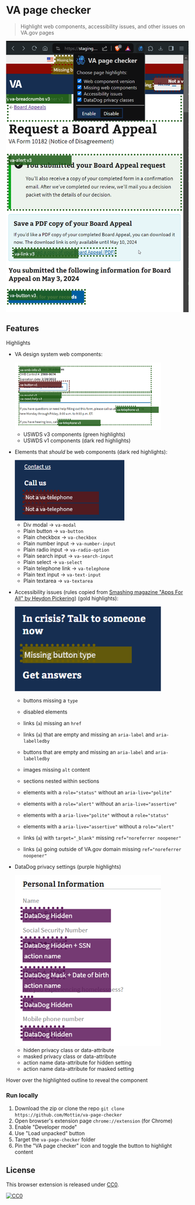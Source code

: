 # VA page checker

<!-- [link-rgh]: https://github.com/sindresorhus/refined-github
[link-ngh]: https://github.com/sindresorhus/notifier-for-github
[link-hfog]: https://github.com/sindresorhus/hide-files-on-github
[link-tsconfig]: https://github.com/sindresorhus/tsconfig
[link-options-sync]: https://github.com/fregante/webext-options-sync
[link-cws-keys]: https://github.com/fregante/chrome-webstore-upload-keys
[link-amo-keys]: https://addons.mozilla.org/en-US/developers/addon/api/key -->

> Highlight web components, accessibility issues, and other issues on VA.gov pages

<img width="500" alt="page showing the VA page checker extension popup with 4 checkboxes. The main page shows green outlines v3 web components, with some gold highlighted buttons and red highlights behind the popup" src="media/example.png" />

## Features

Highlights
- VA design system web components:

	<img width="400" alt="page showing green outlined v3 web components and one red outlined v1 web component" src="media/example-web-components.png" />

	- USWDS v3 components (green highlights)
	- USWDS v1 components (dark red highlights)

- Elements that _should_ be web components (dark red highlights):

	<img width="300" alt="page showing red outlined telephone links that should be va-telephone we components" src="media/example-missing.png" />

	- Div modal -> `va-modal`
	- Plain button -> `va-button`
	- Plain checkbox -> `va-checkbox`
	- Plain number input -> `va-number-input`
	- Plain radio input -> `va-radio-option`
	- Plain search input -> `va-search-input`
	- Plain select -> `va-select`
	- Plain telephone link -> `va-telephone`
	- Plain text input -> `va-text-input`
	- Plain textarea -> `va-textarea`

- Accessibility issues (rules copied from [Smashing magazine "Apps For All" by Heydon Pickering](https://www.smashingmagazine.com/ebooks/apps-for-all-coding-accessible-web-applications/)) (gold highlights):

	<img width="400" alt="page showing gold outlined button that is missing a button type" src="media/example-a11y.png" />

	- buttons missing a `type`
	- disabled elements
	- links (`a`) missing an `href`
	- links (`a`) that are empty and missing an `aria-label` and `aria-labelledby`
	- buttons that are empty and missing an `aria-label` and `aria-labelledby`
	- images missing `alt` content
	- sections nested within sections
	- elements with a `role="status"` without an `aria-live="polite"`
	- elements with a `role="alert"` without an `aria-live="assertive"`
	- elements with a `aria-live="polite"` without a `role="status"`
	- elements with a `aria-live="assertive"` without a `role="alert"`

	- links (`a`) with `target="_blank"` missing `ref="noreferrer noopener"`
	- links (`a`) going outside of VA.gov domain missing `ref="noreferrer noopener"`

- DataDog privacy settings (purple highlights)

	<img width="400" alt="page showing purple outlined elements with datadog hidden and masked privacy classes and some with an additional action name" src="media/example-datadog.png" />
	
	- hidden privacy class or data-attribute
	- masked privacy class or data-attribute
	- action name data-attribute for hidden setting
	- action name data-attribute for masked setting

Hover over the highlighted outline to reveal the component

### Run locally

1. Download the zip or clone the repo `git clone https://github.com/Mottie/va-page-checker`
2. Open browser's extension page `chrome://extension` (for Chrome)
3. Enable "Developer mode"
4. Use "Load unpacked" button
5. Target the `va-page-checker` folder
6. Pin the "VA page checker" icon and toggle the button to highlight content

<!--
## Getting started

### 1️⃣ Create your own copy

1. Click [<kbd>Use this template</kbd>](https://github.com/fregante/browser-extension-template/generate) to make a copy of your own. 😉

Note: When you create a repository from the template, the [Template Cleanup](.github/workflows/template-cleanup.yml) workflow will be triggered to delete and edit template-specific resources. Wait a moment until the workflow finishes (you will see a commit pushed with 'Template cleanup' message).

### 🛠 Build locally

1. Checkout the copied repository to your local machine eg. with `git clone https://github.com/my-username/my-awesome-extension/`
1. Run `npm install` to install all required dependencies
1. Run `npm run build`

The build step will create the `distribution` folder, this folder will contain the generated extension.

### 🏃 Run the extension

Using [web-ext](https://extensionworkshop.com/documentation/develop/getting-started-with-web-ext/) is recommended for automatic reloading and running in a dedicated browser instance. Alternatively you can load the extension manually (see below).

1. Run `npm run watch` to watch for file changes and build continuously
1. Run `npm install --global web-ext` (only only for the first time)
1. In another terminal, run `web-ext run -t chromium`
1. Check that the extension is loaded by opening the extension options ([in Firefox](media/extension_options_firefox.png) or [in Chrome](media/extension_options_chrome.png)).

#### Manually

You can also [load the extension manually in Chrome](https://www.smashingmagazine.com/2017/04/browser-extension-edge-chrome-firefox-opera-brave-vivaldi/#google-chrome-opera-vivaldi) or [Firefox](https://www.smashingmagazine.com/2017/04/browser-extension-edge-chrome-firefox-opera-brave-vivaldi/#mozilla-firefox).

### ✏️ Make the first change

1. For example, edit source\manifest.json to `"name": "My Awesome Extension",`
1. Go back to your browser, reload and see the change take effect

Note: Firefox will automatically reload content scripts when the extension is updated, Chrome requires you to reload the page to reload the content scripts.

### 📕 Read the documentation

Here are some websites you should refer to:

- [Parcel’s Web Extension transformer documentation](https://parceljs.org/recipes/web-extension/)
- [Chrome extensions’ API list](https://developer.chrome.com/docs/extensions/reference/)
- A lot more links in my [Awesome WebExtensions](https://github.com/fregante/Awesome-WebExtensions) list

## Configuration

The extension doesn't target any specific ECMAScript environment or provide any transpiling by default. The extensions output will be the same ECMAScript you write. This allows us to always target the latest browser version, which is a good practice you should be following.

### Parcel 2

Being based on Parcel 2 and its [WebExtension transformer](https://parceljs.org/recipes/web-extension/), you get all the good parts:

- Browserlist-based code transpiling (which defaults to just the latest Chrome and Firefox versions)
- Automatically picks up any new file specified in `manifest.json`

### Auto-syncing options

Options are managed by [fregante/webext-options-sync][link-options-sync], which auto-saves and auto-restores the options form, applies defaults and runs migrations.

### Publishing

It's possible to automatically publish to both the Chrome Web Store and Mozilla Addons at once by adding these secrets on GitHub Actions:

1. `CLIENT_ID`, `CLIENT_SECRET`, and `REFRESH_TOKEN` from [Google APIs][link-cws-keys].
2. `WEB_EXT_API_KEY`, and `WEB_EXT_API_SECRET` from [AMO][link-amo-keys].

Also include `EXTENSION_ID` in the secrets ([how to find it](https://stackoverflow.com/a/8946415/288906)) and add Mozilla’s [`gecko.id`](https://developer.mozilla.org/en-US/docs/Mozilla/Add-ons/WebExtensions/manifest.json/browser_specific_settings) to `manifest.json`.

The GitHub Actions workflow will:

1. Build the extension
2. Create a version number based on the current UTC date time, like [`19.6.16`](https://github.com/fregante/daily-version-action) and sets it in the manifest.json
3. Deploy it to both stores

#### Auto-publishing

Thanks to the included [GitHub Action Workflows](.github/workflows), if you set up those secrets in the repo's Settings, the deployment will automatically happen:

- on a schedule, by default [every week](.github/workflows/release.yml) (but only if there are any new commits in the last tag)
- manually, by clicking ["Run workflow"](https://github.blog/changelog/2020-07-06-github-actions-manual-triggers-with-workflow_dispatch/) in the Actions tab.

## Credits

Extension icon made by [Freepik](https://www.freepik.com) from [www.flaticon.com](https://www.flaticon.com) is licensed by [CC 3.0 BY](http://creativecommons.org/licenses/by/3.0).

## Extensions created using this template

- [notlmn/copy-as-markdown](https://github.com/notlmn/copy-as-markdown) - Browser extension to copy hyperlinks, images, and selected text as Markdown.

-->

## License

This browser extension is released under [CC0](#license).

[![CC0](https://mirrors.creativecommons.org/presskit/buttons/88x31/svg/cc-zero.svg)](https://creativecommons.org/publicdomain/zero/1.0/)
